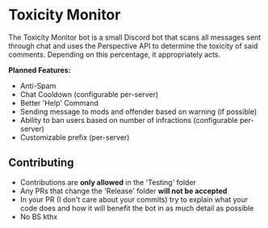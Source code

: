 # Toxicity Monitor

The Toxicity Monitor bot is a small Discord bot that scans all messages sent through chat and uses the Perspective API to determine the toxicity of said comments. Depending on this percentage, it appropriately acts.

**Planned Features:**

- Anti-Spam
- Chat Cooldown (configurable per-server)
- Better 'Help' Command
- Sending message to mods and offender based on warning (if possible)
- Ability to ban users based on number of infractions (configurable per-server)
- Customizable prefix (per-server)

## Contributing

- Contributions are **only allowed** in the 'Testing' folder
- Any PRs that change the 'Release' folder **will not be accepted**
- In your PR (I don't care about your commits) try to explain what your code does and how it will benefit the bot in as much detail as possible
- No BS kthx